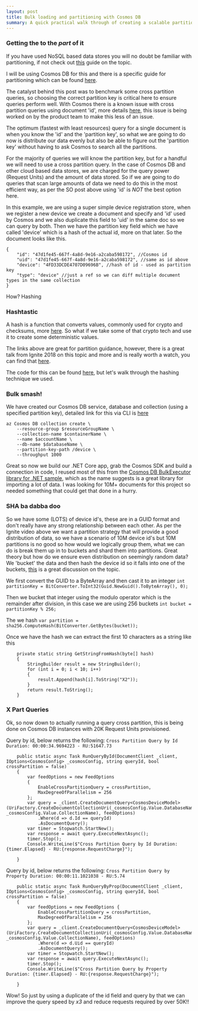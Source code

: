```yaml
---
layout: post
title: Bulk loading and partitioning with Cosmos DB
summary: A quick practical walk through of creating a scalable partition strategy for Cosmos DB, bulk loading data and putting it through it's paces, all using .NET Core SDK
---
```


### Getting the to the *part* of it

If you have used NoSQL based data stores you will no doubt be familiar with partitioning, if not check out [this](https://docs.microsoft.com/en-us/azure/architecture/best-practices/data-partitioning) guide on the topic.

I will be using Cosmos DB for this and there is a specific guide for partitioning which can be found [here](https://docs.microsoft.com/en-us/azure/cosmos-db/partition-data).

The catalyst behind this post was to benchmark some cross partition queries, so choosing the correct partition key is critical here to ensure queries perform well. With Cosmos there is a known issue with cross partition queries using document 'id', more details [here](https://stackoverflow.com/questions/47208981/retrieving-a-document-by-id-is-slow-across-partitions-in-cosmos-db), this issue is being worked on by the product team to make this less of an issue.

The optimum (fastest with least resources) query for a single document is when you know the 'id' and the 'partition key', so what we are going to do now is distribute our data evenly but also be able to figure out the 'partition key' without having to ask Cosmos to search all the partitions.

For the majority of queries we will know the partition key, but for a handful we will need to use a cross partition query. In the case of Cosmos DB and other cloud based data stores, we are charged for the query power (Request Units) and the amount of data stored. So if we are going to do queries that scan large amounts of data we need to do this in the most efficient way, as per the SO post above using 'id' is *NOT* the best option here.

In this example, we are using a super simple device registration store, when we register a new device we create a document and specify and 'id' used by Cosmos and we also duplicate this field to 'uid' in the same doc so we can query by both. Then we have the partition key field which we have called 'device' which is a hash of the actual id, more on that later. So the document looks like this.

```
{
    "id": "47d1fe45-667f-4a8d-9e16-a2caba598172", //Cosmos id
    "uid": "47d1fe45-667f-4a8d-9e16-a2caba598172", //same as id above
    "device": "4FD33DCDE4707D09696B", //hash of id - used as partition key
    "type": "device" //just a ref so we can diff multiple document types in the same collection
}
```

How? Hashing

### Hashtastic

A hash is a function that converts values, commonly used for crypto and checksums, more [here](https://en.wikipedia.org/wiki/List_of_hash_functions). So what if we take some of that crypto tech and use it to create some deterministic values.

The links above are great for partition guidance, however, there is a great talk from Ignite 2018 on this topic and more and is really worth a watch, you can find that [here](https://www.youtube.com/watch?v=rapFud8vu0k).

The code for this can be found [here](https://github.com/msimpsonnz/nosql), but let's walk through the hashing technique we used.

### Bulk smash!

We have created our Cosmos DB service, database and collection (using a specified partition key), detailed link for this via CLI is [here](https://docs.microsoft.com/en-us/azure/cosmos-db/scripts/create-database-account-collections-cli?toc=%2Fcli%2Fazure%2Ftoc.json#sample-script)

```
az Cosmos DB collection create \
    --resource-group $resourceGroupName \
    --collection-name $containerName \
    --name $accountName \
    --db-name $databaseName \
    --partition-key-path /device \
    --throughput 1000
```

Great so now we build our .NET Core app, grab the Cosmos SDK and build a connection in code, I reused most of this from the [Cosmos DB BulkExecutor library for .NET sample](https://github.com/Azure/azure-cosmosdb-bulkexecutor-dotnet-getting-started), which as the name suggests is a great library for importing a lot of data. I was looking for 10M+ documents for this project so needed something that could get that done in a hurry.

### SHA ba dabba doo

So we have some (LOTS) of device id's, these are in a GUID format and don't really have any strong relationship between each other. As per the Ignite video above we want a partition strategy that will provide a good distribution of data, so we have a scenario of 10M device id's but 10M partitions is no good so how would we logically group them, what we can do is break them up in to buckets and shard them into partitions. Great theory but how do we ensure even distribution on seemingly random data? We 'bucket' the data and then hash the device id so it falls into one of the buckets, [this](https://crypto.stackexchange.com/questions/17990/sha256-output-to-0-99-number-range/17994#17994) is a great discussion on the topic.

We first convert the GUID to a ByteArray and then cast it to an integer
```int partitionKey = BitConverter.ToInt32(Guid.NewGuid().ToByteArray(), 0);```

Then we bucket that integer using the modulo operator which is the remainder after division, in this case we are using 256 buckets
```int bucket = partitionKey % 256;```

The we hash
```var partition = sha256.ComputeHash(BitConverter.GetBytes(bucket));```

Once we have the hash we can extract the first 10 characters as a string like this
```
    private static string GetStringFromHash(byte[] hash)
    {
        StringBuilder result = new StringBuilder();
        for (int i = 0; i < 10; i++)
        {
            result.Append(hash[i].ToString("X2"));
        }
        return result.ToString();
    }
```

### X Part Queries

Ok, so now down to actually running a query cross partition, this is being done on Cosmos DB instances with 20K Request Units provisioned.

Query by id, below returns the following:
`Cross Partition Query by Id Duration: 00:00:34.9694223 - RU:51647.73`

```
    public static async Task RunQueryById(DocumentClient _client, IOptions<CosmosConfig> _cosmosConfig, string queryId, bool crossPartition = false)
    {
        var feedOptions = new FeedOptions
        {
            EnableCrossPartitionQuery = crossPartition,
            MaxDegreeOfParallelism = 256
        };
        var query = _client.CreateDocumentQuery<CosmosDeviceModel>(UriFactory.CreateDocumentCollectionUri(_cosmosConfig.Value.DatabaseName, _cosmosConfig.Value.CollectionName), feedOptions)
            .Where(d => d.Id == queryId)
            .AsDocumentQuery();
        var timer = Stopwatch.StartNew();
        var response = await query.ExecuteNextAsync();
        timer.Stop();
        Console.WriteLine($"Cross Partition Query by Id Duration: {timer.Elapsed} - RU:{response.RequestCharge}");

    }
```

Query by id, below returns the following:
`Cross Partition Query by Property Duration: 00:00:11.1021038 - RU:5.74`

```
    public static async Task RunQueryByProp(DocumentClient _client, IOptions<CosmosConfig> _cosmosConfig, string queryId, bool crossPartition = false)
    {
        var feedOptions = new FeedOptions {
            EnableCrossPartitionQuery = crossPartition,
            MaxDegreeOfParallelism = 256
        };
        var query = _client.CreateDocumentQuery<CosmosDeviceModel>(UriFactory.CreateDocumentCollectionUri(_cosmosConfig.Value.DatabaseName, _cosmosConfig.Value.CollectionName), feedOptions)
            .Where(d => d.Uid == queryId)
            .AsDocumentQuery();
        var timer = Stopwatch.StartNew();
        var response = await query.ExecuteNextAsync();
        timer.Stop();
        Console.WriteLine($"Cross Partition Query by Property Duration: {timer.Elapsed} - RU:{response.RequestCharge}");

    }
```

Wow! So just by using a duplicate of the id field and query by that we can improve the query speed by *x3* and reduce requests required by over 50K!!